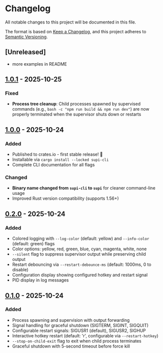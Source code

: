 # Changelog

All notable changes to this project will be documented in this file.

The format is based on [Keep a Changelog](https://keepachangelog.com/en/1.0.0/),
and this project adheres to
[Semantic Versioning](https://semver.org/spec/v2.0.0.html).

## [Unreleased]

- more examples in README

## [1.0.1] - 2025-10-25

### Fixed

- **Process tree cleanup**: Child processes spawned by supervised commands
  (e.g., `bash -c "npm run build && npm run dev"`) are now properly terminated
  when the supervisor shuts down or restarts

## [1.0.0] - 2025-10-24

### Added

- Published to crates.io - first stable release! 🎉
- Installable via `cargo install --locked supi-cli`
- Complete CLI documentation for all flags

### Changed

- **Binary name changed from `supi-cli` to `supi`** for cleaner command-line
  usage
- Improved Rust version compatibility (supports 1.56+)

[1.0.1]: https://github.com/bjesuiter/supi-cli/releases/tag/v1.0.1
[1.0.0]: https://github.com/bjesuiter/supi-cli/releases/tag/v1.0.0

## [0.2.0] - 2025-10-24

### Added

- Colored logging with `--log-color` (default: yellow) and `--info-color`
  (default: green) flags
- Color options: yellow, red, green, blue, cyan, magenta, white, none
- `--silent` flag to suppress supervisor output while preserving child output
- Restart debouncing via `--restart-debounce-ms` (default: 1000ms, 0 to disable)
- Configuration display showing configured hotkey and restart signal
- PID display in log messages

[0.2.0]: https://github.com/bjesuiter/supi-cli/releases/tag/v0.2.0

## [0.1.0] - 2025-10-24

### Added

- Process spawning and supervision with output forwarding
- Signal handling for graceful shutdown (SIGTERM, SIGINT, SIGQUIT)
- Configurable restart signals: SIGUSR1 (default), SIGUSR2, SIGHUP
- Interactive hotkey restart (default: 'r', configurable via `--restart-hotkey`)
- `--stop-on-child-exit` flag to exit when child process terminates
- Graceful shutdown with 5-second timeout before force kill

[0.1.0]: https://github.com/bjesuiter/supi-cli/releases/tag/v0.1.0
